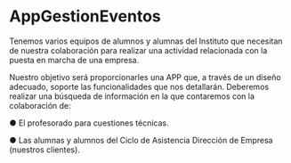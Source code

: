 # AppGestionEventos

Tenemos varios equipos de alumnos y alumnas del Instituto que necesitan de nuestra colaboración para realizar una actividad relacionada con la puesta en marcha de una empresa.

Nuestro objetivo será proporcionarles una APP que, a través de un diseño adecuado, soporte las funcionalidades que nos detallarán. Deberemos realizar una búsqueda de información en la que contaremos con la colaboración de:

● El profesorado para cuestiones técnicas.

● Las alumnas y alumnos del Ciclo de Asistencia Dirección de Empresa (nuestros clientes).
